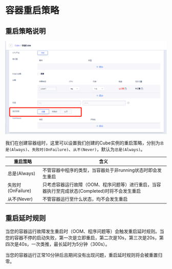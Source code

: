 # 容器重启策略

## 重启策略说明

![](./../images/question/restart_policy01.png)

我们在创建容器组时，这里可以设置我们创建的Cube实例的重启策略，分别为`总是(Always)`、`失败时(OnFailure)`、`从不(Never)`，默认为`总是(Always)`。

|重启策略|含义|
|---|---|
|总是(Always)|不管容器中程序的类型，当容器处于非running状态时即会发生重启|
|失败时(OnFailure)|只考虑容器运行故障（OOM、程序问题等）进行重启，当容器执行至完成状态(Completed)时将不会发生重启|
|从不(Never)|不管容器运行至什么状态，均不会发生重启|


## 重启延时规则

当您的容器运行故障发生重启时（OOM、程序问题等）会触发重启延时规则。当您的容器不停的启动失败，第一次是立即重启，第二次是10s，第三次是20s，第四次是40s，一次类推，最长延时为5分钟（300s）。

当您的容器运行正常10分钟后且期间没有出现问题，重启延时规则将会被重置归零。